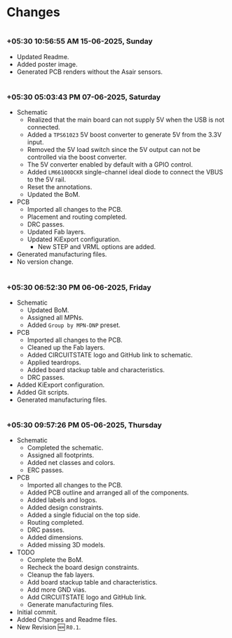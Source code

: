 
# Changes

#
### **+05:30 10:56:55 AM 15-06-2025, Sunday**

  - Updated Readme.
  - Added poster image.
  - Generated PCB renders without the Asair sensors.

#
### **+05:30 05:03:43 PM 07-06-2025, Saturday**

  - Schematic
    - Realized that the main board can not supply 5V when the USB is not connected.
    - Added a `TPS61023` 5V boost converter to generate 5V from the 3.3V input.
    - Removed the 5V load switch since the 5V output can not be controlled via the boost converter.
    - The 5V converter enabled by default with a GPIO control.
    - Added `LM66100DCKR` single-channel ideal diode to connect the VBUS to the 5V rail.
    - Reset the annotations.
    - Updated the BoM.
  - PCB
    - Imported all changes to the PCB.
    - Placement and routing completed.
    - DRC passes.
    - Updated Fab layers.
    - Updated KiExport configuration.
      - New STEP and VRML options are added.
  - Generated manufacturing files.
  - No version change.

#
### **+05:30 06:52:30 PM 06-06-2025, Friday**

  - Schematic
    - Updated BoM.
    - Assigned all MPNs.
    - Added `Group by MPN-DNP` preset.
  - PCB
    - Imported all changes to the PCB.
    - Cleaned up the Fab layers.
    - Added CIRCUITSTATE logo and GitHub link to schematic.
    - Applied teardrops.
    - Added board stackup table and characteristics.
    - DRC passes.
  - Added KiExport configuration.
  - Added Git scripts.
  - Generated manufacturing files.

#
### **+05:30 09:57:26 PM 05-06-2025, Thursday**

  - Schematic
    - Completed the schematic.
    - Assigned all footprints.
    - Added net classes and colors.
    - ERC passes.
  - PCB
    - Imported all changes to the PCB.
    - Added PCB outline and arranged all of the components.
    - Added labels and logos.
    - Added design constraints.
    - Added a single fiducial on the top side.
    - Routing completed.
    - DRC passes.
    - Added dimensions.
    - Added missing 3D models.
  - TODO
    - Complete the BoM.
    - Recheck the board design constraints.
    - Cleanup the fab layers.
    - Add board stackup table and characteristics. 
    - Add more GND vias.
    - Add CIRCUITSTATE logo and GitHub link.
    - Generate manufacturing files.
  - Initial commit.
  - Added Changes and Readme files.
  - New Revision 🆕 `R0.1`.
